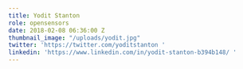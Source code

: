 ```yaml
---
title: Yodit Stanton
role: opensensors
date: 2018-02-08 06:36:00 Z
thumbnail_image: "/uploads/yodit.jpg"
twitter: 'https://twitter.com/yoditstanton '
linkedin: 'https://www.linkedin.com/in/yodit-stanton-b394b148/ '
---
```


